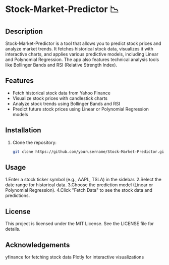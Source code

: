 # Stock-Market-Predictor 📉

## Description
Stock-Market-Predictor is a tool that allows you to predict stock prices and analyze market trends. It fetches historical stock data, visualizes it with interactive charts, and applies various predictive models, including Linear and Polynomial Regression. The app also features technical analysis tools like Bollinger Bands and RSI (Relative Strength Index).

## Features
- Fetch historical stock data from Yahoo Finance
- Visualize stock prices with candlestick charts
- Analyze stock trends using Bollinger Bands and RSI
- Predict future stock prices using Linear or Polynomial Regression models

## Installation

1. Clone the repository:
   ```bash
   git clone https://github.com/yourusername/Stock-Market-Predictor.git
## Usage
1.Enter a stock ticker symbol (e.g., AAPL, TSLA) in the sidebar.
2.Select the date range for historical data.
3.Choose the prediction model (Linear or Polynomial Regression).
4.Click "Fetch Data" to see the stock data and predictions.

## License
This project is licensed under the MIT License. See the LICENSE file for details.

## Acknowledgements
yfinance for fetching stock data
Plotly for interactive visualizations
